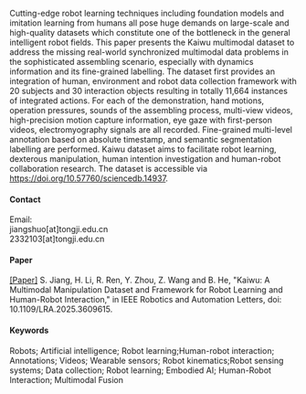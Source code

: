 

<!-- [![Kaiwu](https://robot.tongji.edu.cn/info/1297/2097.htm)](https://robot.tongji.edu.cn/info/1297/2097.htm) -->
Cutting-edge robot learning techniques including foundation models and imitation learning from humans all pose huge demands on large-scale and high-quality datasets which constitute one of the bottleneck in the general intelligent robot fields. This paper presents the Kaiwu  multimodal dataset to address the missing real-world synchronized multimodal data problems in the sophisticated assembling scenario, especially with dynamics information and its fine-grained labelling. The dataset first provides an integration of human, environment and robot data collection framework with 20 subjects and 30 interaction objects resulting in totally 11,664 instances of integrated actions. For each of the demonstration, hand motions, operation pressures, sounds of the assembling process, multi-view videos, high-precision motion capture information, eye gaze with first-person videos, electromyography signals are all recorded. Fine-grained multi-level annotation based on absolute timestamp, and semantic segmentation labelling are performed. Kaiwu dataset aims to facilitate robot learning, dexterous manipulation, human intention investigation and human-robot collaboration research. The dataset is accessible via https://doi.org/10.57760/sciencedb.14937. 
#### Contact

Email:\
jiangshuo[at]tongji.edu.cn\
2332103[at]tongji.edu.cn

#### Paper
[[Paper]](https://ieeexplore.ieee.org/document/11160665)
S. Jiang, H. Li, R. Ren, Y. Zhou, Z. Wang and B. He, "Kaiwu: A Multimodal Manipulation Dataset and Framework for Robot Learning and Human-Robot Interaction," in IEEE Robotics and Automation Letters, doi: 10.1109/LRA.2025.3609615.

#### Keywords 
Robots; Artificial intelligence; Robot learning;Human-robot interaction; Annotations; Videos; Wearable sensors; Robot kinematics;Robot sensing systems; Data collection; Robot learning; Embodied AI; Human-Robot Interaction; Multimodal Fusion

